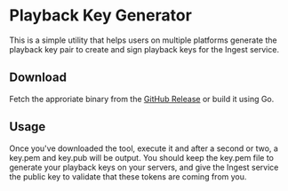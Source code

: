 # Playback Key Generator

This is a simple utility that helps users on multiple platforms generate the playback key pair to create and sign playback keys for the Ingest service.

## Download

Fetch the approriate binary from the [GitHub Release](https://github.com/ingest/generate-playback-keys/releases) or build it using Go.

## Usage

Once you've downloaded the tool, execute it and after a second or two, a key.pem and key.pub will be output. You should keep the key.pem file to generate your playback keys on your servers, and give the Ingest service the public key to validate that these tokens are coming from you.
